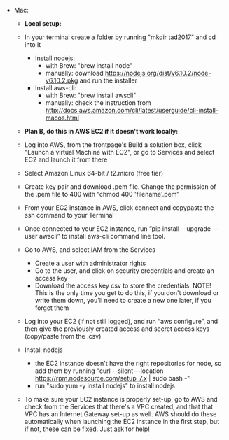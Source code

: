 * Mac:
    * <strong>Local setup:</strong>
    * In your terminal create a folder by running "mkdir tad2017" and cd into it
      * Install nodejs:   
        * with Brew: "brew install node"
        * manually: download https://nodejs.org/dist/v6.10.2/node-v6.10.2.pkg and run the installer
      * Install aws-cli:
        * with Brew: "brew install awscli"
        * manually: check the instruction from http://docs.aws.amazon.com/cli/latest/userguide/cli-install-macos.html  
    
    * <strong>Plan B, do this in AWS EC2 if it doesn't work locally:</strong>
    * Log into AWS, from the frontpage's Build a solution box, click "Launch a virtual Machine with EC2", or go to Services and select EC2 and launch it from there
    * Select Amazon Linux 64-bit / t2.micro (free tier)
    * Create key pair and download .pem file. Change the permission of the .pem file to 400 with “chmod 400 'filename'.pem”
    * From your EC2 instance in AWS, click connect and copypaste the ssh command to your Terminal
    * Once connected to your EC2 instance, run ”pip install --upgrade --user awscli” to install aws-cli command line tool.
    * Go to AWS, and select IAM from the Services
      * Create a user with administrator rights
      * Go to the user, and click on security credentials and create an access key
      * Download the access key csv to store the credentials. NOTE! This is the only time you get to do this, if you don't download or write them down, you'll need to create a new one later, if you forget them
    * Log into your EC2 (if not still logged), and run “aws configure”, and then give the previously created access and secret access keys (copy/paste from the .csv)
    * Install nodejs
      * the EC2 instance doesn't have the right repositories for node, so add them by running "curl --silent --location https://rpm.nodesource.com/setup_7.x | sudo bash -"
      * run "sudo yum -y install nodejs" to install nodejs
    * To make sure your EC2 instance is properly set-up, go to AWS and check from the Services that there's a VPC created, and that that VPC has an Internet Gateway set-up as well. AWS should do these automatically when launching the EC2 instance in the first step, but if not, these can be fixed. Just ask for help!
